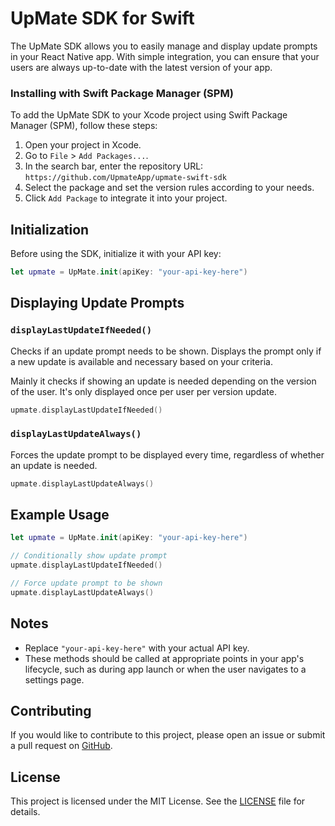
# UpMate SDK for Swift

The UpMate SDK allows you to easily manage and display update prompts in your React Native app. With simple integration, you can ensure that your users are always up-to-date with the latest version of your app.



### Installing with Swift Package Manager (SPM)

To add the UpMate SDK to your Xcode project using Swift Package Manager (SPM), follow these steps:

1. Open your project in Xcode.
2. Go to `File` > `Add Packages...`.
3. In the search bar, enter the repository URL: `https://github.com/UpmateApp/upmate-swift-sdk`
4. Select the package and set the version rules according to your needs.
5. Click `Add Package` to integrate it into your project.


## Initialization

Before using the SDK, initialize it with your API key:

```swift
let upmate = UpMate.init(apiKey: "your-api-key-here")
```

## Displaying Update Prompts

### `displayLastUpdateIfNeeded()`

Checks if an update prompt needs to be shown. Displays the prompt only if a new update is available and necessary based on your criteria.

Mainly it checks if showing an update is needed depending on the version of the user. It's only displayed once per user per version update.

```swift
upmate.displayLastUpdateIfNeeded()
```

### `displayLastUpdateAlways()`

Forces the update prompt to be displayed every time, regardless of whether an update is needed.

```swift
upmate.displayLastUpdateAlways()
```

## Example Usage

```swift
let upmate = UpMate.init(apiKey: "your-api-key-here")

// Conditionally show update prompt
upmate.displayLastUpdateIfNeeded()

// Force update prompt to be shown
upmate.displayLastUpdateAlways()
```

## Notes

- Replace `"your-api-key-here"` with your actual API key.
- These methods should be called at appropriate points in your app's lifecycle, such as during app launch or when the user navigates to a settings page.

## Contributing

If you would like to contribute to this project, please open an issue or submit a pull request on [GitHub](https://github.com/your-repo).

## License

This project is licensed under the MIT License. See the [LICENSE](LICENSE) file for details.
